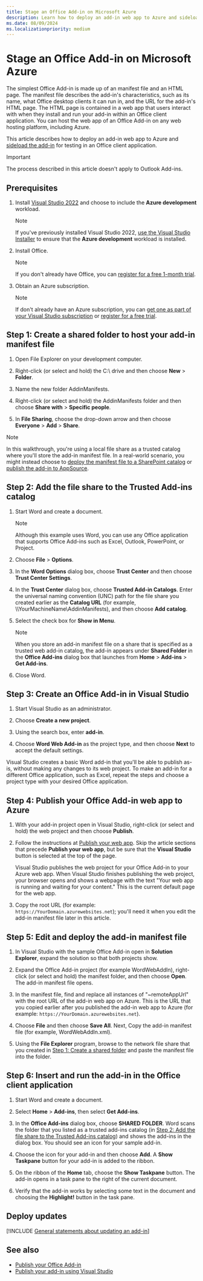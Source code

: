 ```yaml
---
title: Stage an Office Add-in on Microsoft Azure
description: Learn how to deploy an add-in web app to Azure and sideload the add-in for testing in an Office client application.
ms.date: 08/09/2024
ms.localizationpriority: medium
---
```


# Stage an Office Add-in on Microsoft Azure

The simplest Office Add-in is made up of an manifest file and an HTML page. The manifest file describes the add-in's characteristics, such as its name, what Office desktop clients it can run in, and the URL for the add-in's HTML page. The HTML page is contained in a web app that users interact with when they install and run your add-in within an Office client application. You can host the web app of an Office Add-in on any web hosting platform, including Azure.

This article describes how to deploy an add-in web app to Azure and [sideload the add-in](../testing/test-debug-non-local-server.md) for testing in an Office client application.

> [!IMPORTANT]
> The process described in this article doesn't apply to Outlook Add-ins.

## Prerequisites

1. Install [Visual Studio 2022](https://www.visualstudio.com/downloads) and choose to include the **Azure development** workload.

    > [!NOTE]
    > If you've previously installed Visual Studio 2022, [use the Visual Studio Installer](/visualstudio/install/modify-visual-studio) to ensure that the **Azure development** workload is installed.

1. Install Office.

    > [!NOTE]
    > If you don't already have Office, you can [register for a free 1-month trial](https://www.microsoft.com/microsoft-365/try).

1. Obtain an Azure subscription.

    > [!NOTE]
    > If don't already have an Azure subscription, you can [get one as part of your Visual Studio subscription](https://azure.microsoft.com/pricing/member-offers/visual-studio-subscriptions/) or [register for a free trial](https://azure.microsoft.com/pricing/free-trial).

## Step 1: Create a shared folder to host your add-in manifest file

1. Open File Explorer on your development computer.

1. Right-click (or select and hold) the C:\ drive and then choose **New** > **Folder**.

1. Name the new folder AddinManifests.

1. Right-click (or select and hold) the AddinManifests folder and then choose **Share with** > **Specific people**.

1. In **File Sharing**, choose the drop-down arrow and then choose **Everyone** > **Add** > **Share**.

> [!NOTE]
> In this walkthrough, you're using a local file share as a trusted catalog where you'll store the add-in manifest file. In a real-world scenario, you might instead choose to [deploy the manifest file to a SharePoint catalog](../publish/publish-task-pane-and-content-add-ins-to-an-add-in-catalog.md) or [publish the add-in to AppSource](/partner-center/marketplace-offers/submit-to-appsource-via-partner-center).

## Step 2: Add the file share to the Trusted Add-ins catalog

1. Start Word and create a document.

    > [!NOTE]
    > Although this example uses Word, you can use any Office application that supports Office Add-ins such as Excel, Outlook, PowerPoint, or Project.

1. Choose **File** > **Options**.

1. In the **Word Options** dialog box, choose **Trust Center** and then choose **Trust Center Settings**.

1. In the **Trust Center** dialog box, choose **Trusted Add-in Catalogs**. Enter the universal naming convention (UNC) path for the file share you created earlier as the **Catalog URL** (for example, \\\YourMachineName\AddinManifests), and then choose **Add catalog**.

1. Select the check box for **Show in Menu**.

    > [!NOTE]
    > When you store an add-in manifest file on a share that is specified as a trusted web add-in catalog, the add-in appears under **Shared Folder** in the **Office Add-ins** dialog box that launches from **Home** > **Add-ins** > **Get Add-ins**.

1. Close Word.

## Step 3: Create an Office Add-in in Visual Studio

1. Start Visual Studio as an administrator.

1. Choose **Create a new project**.

1. Using the search box, enter **add-in**.

1. Choose **Word Web Add-in** as the project type, and then choose **Next** to accept the default settings.

Visual Studio creates a basic Word add-in that you'll be able to publish as-is, without making any changes to its web project. To make an add-in for a different Office application, such as Excel, repeat the steps and choose a project type with your desired Office application.

## Step 4: Publish your Office Add-in web app to Azure

1. With your add-in project open in Visual Studio, right-click (or select and hold) the web project and then choose **Publish**.

1. Follow the instructions at [Publish your web app](/azure/app-service/quickstart-dotnetcore?tabs=netframework48&pivots=development-environment-vs#2-publish-your-web-app). Skip the article sections that precede **Publish your web app**, but be sure that the **Visual Studio** button is selected at the top of the page.

   Visual Studio publishes the web project for your Office Add-in to your Azure web app. When Visual Studio finishes publishing the web project, your browser opens and shows a webpage with the text "Your web app is running and waiting for your content." This is the current default page for the web app.

1. Copy the root URL (for example: `https://YourDomain.azurewebsites.net`); you'll need it when you edit the add-in manifest file later in this article.

## Step 5: Edit and deploy the add-in manifest file

1. In Visual Studio with the sample Office Add-in open in **Solution Explorer**, expand the solution so that both projects show.

1. Expand the Office Add-in project (for example WordWebAddIn), right-click (or select and hold) the manifest folder, and then choose **Open**. The add-in manifest file opens.

1. In the manifest file, find and replace all instances of "~remoteAppUrl" with the root URL of the add-in web app on Azure. This is the URL that you copied earlier after you published the add-in web app to Azure (for example: `https://YourDomain.azurewebsites.net`).

1. Choose **File** and then choose **Save All**. Next, Copy the add-in manifest file (for example, WordWebAddIn.xml).

1. Using the **File Explorer** program, browse to the network file share that you created in [Step 1: Create a shared folder](../publish/host-an-office-add-in-on-microsoft-azure.md#step-1-create-a-shared-folder-to-host-your-add-in-manifest-file) and paste the manifest file into the folder.

## Step 6: Insert and run the add-in in the Office client application

1. Start Word and create a document.

1. Select **Home** > **Add-ins**, then select **Get Add-ins**.

1. In the **Office Add-ins** dialog box, choose **SHARED FOLDER**. Word scans the folder that you listed as a trusted add-ins catalog (in [Step 2: Add the file share to the Trusted Add-ins catalog](../publish/host-an-office-add-in-on-microsoft-azure.md#step-2-add-the-file-share-to-the-trusted-add-ins-catalog)) and shows the add-ins in the dialog box. You should see an icon for your sample add-in.

1. Choose the icon for your add-in and then choose **Add**. A **Show Taskpane** button for your add-in is added to the ribbon.

1. On the ribbon of the **Home** tab, choose the **Show Taskpane** button. The add-in opens in a task pane to the right of the current document.

1. Verify that the add-in works by selecting some text in the document and choosing the **Highlight!** button in the task pane.

## Deploy updates

[!INCLUDE [General statements about updating an add-in](../includes/deploy-updates-general.md)]

## See also

- [Publish your Office Add-in](../publish/publish.md)
- [Publish your add-in using Visual Studio](../publish/package-your-add-in-using-visual-studio.md)
